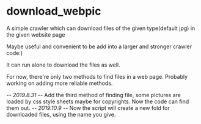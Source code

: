 # download_webpic
A simple crawler which can download files of the given type(default jpg) in the given website page

Maybe useful and convenient to be add into a larger and stronger crawler code:)

It can run alone to download the files as well.

For now, there're only two methods to find files in a web page. Probably working on adding more reliable methods.

-*- 2019.8.31 -*-
Add the third method of finding file, some pictures are loaded by css style sheets maybe for copyrights. Now the code can find them out.
-*- 2019.10.9 -*-
Now the script will create a new fold for downloaded files, using the name you give.
